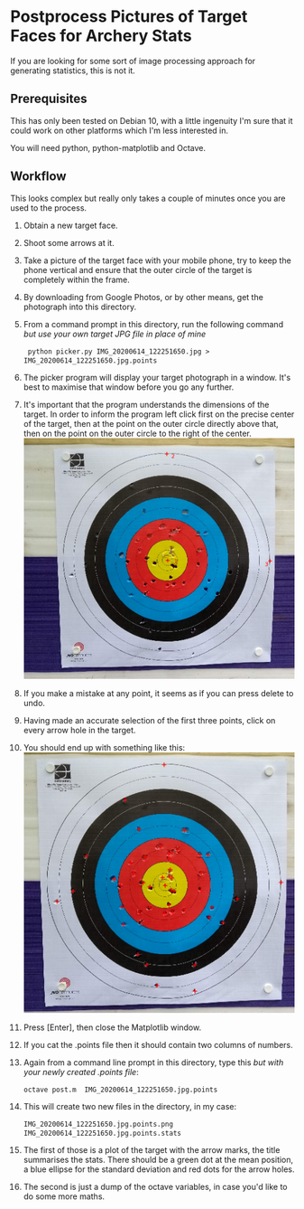 # Postprocess Pictures of Target Faces for Archery Stats

If you are looking for some sort of image processing approach 
for generating statistics, this is not it.

## Prerequisites

This has only been tested on Debian 10, with a little ingenuity 
I'm sure that it could work on other platforms which I'm less 
interested in.

You will need python, python-matplotlib and Octave.

## Workflow

This looks complex but really only takes a couple of minutes once you
are used to the process.

1. Obtain a new target face.
2. Shoot some arrows at it.
3. Take a picture of the target face with your mobile phone, try to keep the phone vertical and ensure that the outer circle of the target is completely within the frame. 
4. By downloading from Google Photos, or by other means, get the photograph into this directory.
5. From a command prompt in this directory, run the following command _but use your own target JPG file in place of mine_

        python picker.py IMG_20200614_122251650.jpg > IMG_20200614_122251650.jpg.points

6. The picker program will display your target photograph in a window. It's best to maximise that window before you go any further.
7. It's important that the program understands the dimensions of the target. In order to inform the program left click first on the precise center of the target, then at the point on the outer circle directly above that, then on the point on the outer circle to the right of the center. ![First three points](./2020-06-14_19-28.png)
8. If you make a mistake at any point, it seems as if you can press delete to undo.
9. Having made an accurate selection of the first three points, click on every arrow hole in the target.
10. You should end up with something like this: ![All points added](./2020-06-14_19-40.png)
11. Press [Enter], then close the Matplotlib window.
12. If you cat the .points file then it should contain two columns of numbers.
13. Again from a command line prompt in this directory, type this _but with your newly created .points file_:

        octave post.m  IMG_20200614_122251650.jpg.points

14. This will create two new files in the directory, in my case:

        IMG_20200614_122251650.jpg.points.png
        IMG_20200614_122251650.jpg.points.stats 

15. The first of those is a plot of the target with the arrow marks, the title summarises the stats. There should be a green dot at the mean position, a blue ellipse for the standard deviation and red dots for the arrow holes.
16. The second is just a dump of the octave variables, in case you'd like to do some more maths.

